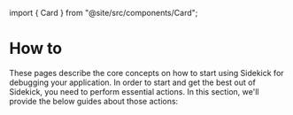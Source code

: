 import { Card } from "@site/src/components/Card";

# How to

These pages describe the core concepts on how to start using Sidekick for debugging your application. In order to start and get the best out of Sidekick, you need to perform essential actions. In this section, we'll provide the below guides about those actions:

<div className="w-full cols-1">
<Card title="Connect Source Code" target="import-source-code" isNewWindow={false}>

</Card>

<Card title="Put Tracepoints & Logpoints" target="set-tracepoints" isNewWindow={false}>

</Card>

<Card title="Take Snapshots (a.k.a. Tracepoint Events)" target="take-snapshots-aka-tracepoint-events" isNewWindow={false}>

</Card>

<Card title="Enable TraceMap for Debugging" target="use-tracemap-for-debugging" isNewWindow={false}>

</Card>


</div>
